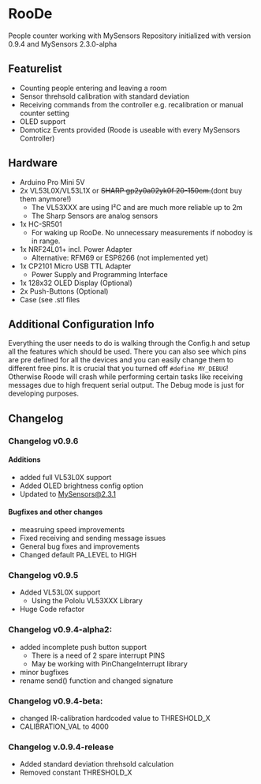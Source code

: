 # RooDe
People counter working with MySensors
Repository initialized with version 0.9.4 and MySensors 2.3.0-alpha
## Featurelist
* Counting people entering and leaving a room
* Sensor threhsold calibration with standard deviation
* Receiving commands from the controller e.g. recalibration or manual counter setting
* OLED support
* Domoticz Events provided (Roode is useable with every MySensors Controller)

## Hardware
* Arduino Pro Mini 5V 
* 2x VL53L0X/VL53L1X or ~~SHARP gp2y0a02yk0f 20-150cm.~~(dont buy them anymore!)
    * The VL53XXX are using I²C and are much more reliable up to 2m
    * The Sharp Sensors are analog sensors
* 1x HC-SR501 
    * For waking up RooDe. No unnecessary measurements if nobodoy is in range.
* 1x NRF24L01+ incl. Power Adapter
  * Alternative: RFM69 or ESP8266 (not implemented yet)
* 1x CP2101 Micro USB TTL Adapter
    * Power Supply and Programming Interface
* 1x 128x32 OLED Display (Optional)
* 2x Push-Buttons (Optional)
* Case (see .stl files

## Additional Configuration Info
Everything the user needs to do is walking through the Config.h and setup all the features which should be used. There you can also see which pins are pre defined for all the devices and you can easily change them to different free pins. 
It is crucial that you turned off `#define MY_DEBUG`! Otherwise Roode will crash while performing certain tasks like receiving messages due to high frequent serial output. The Debug mode is just for developing purposes. 

## Changelog
### Changelog v0.9.6
#### Additions
* added full VL53L0X support
* Added OLED brightness config option
* Updated to MySensors@2.3.1
#### Bugfixes and other changes
* measruing speed improvements 
* Fixed receiving and sending message issues
* General bug fixes and improvements
* Changed default PA_LEVEL to HIGH

### Changelog v0.9.5
* Added VL53L0X support
    * Using the Pololu VL53XXX Library
* Huge Code refactor

### Changelog v0.9.4-alpha2:
* added incomplete push button support
    * There is a need of 2 spare interrupt PINS
    * May be working with PinChangeInterrupt library
* minor bugfixes
* rename send() function and changed signature
### Changelog v0.9.4-beta:
* changed IR-calibration hardcoded value to THRESHOLD_X 
* CALIBRATION_VAL to 4000
### Changelog v.0.9.4-release
* Added standard deviation threhsold calculation
* Removed constant THRESHOLD_X
